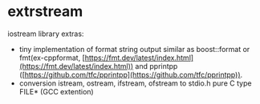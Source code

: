 # extrstream

iostream library extras:

- tiny implementation of format string output similar as boost::format or fmt(ex-cppformat, [https://fmt.dev/latest/index.html](https://fmt.dev/latest/index.html)) and  pprintpp ([https://github.com/tfc/pprintpp](https://github.com/tfc/pprintpp)).
- conversion istream, ostream, ifstream, ofstream to stdio.h pure C type FILE* (GCC extention)
